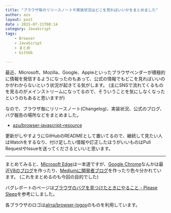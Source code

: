 ```yaml
---
title: "ブラウザ毎のリリースノートや実装状況はどこを見ればいいかをまとめました"
author: azu
layout: post
date : 2015-07-21T08:14
category: JavaScript
tags:
    - Browser
    - JavaScript
    - まとめ
    - GithUb

---
```


最近、Microsoft、Mozilla、Google、Appleといったブラウザベンダーが積極的に情報を発信するようになったのもあって、公式の情報でもどこを見ればいいのかがわからないという状況が起きてる気がします。
(主にSNSで流れてくるものを見るのがメインストリームになってるので、そういうことを気にしなくなったというのもあると思いますが)

なので、ブラウザ毎にリリースノート(Changelog)、実装状況、公式のブログ、バグ報告の場所などをまとめました。

- [azu/browser-javascript-resource](https://github.com/azu/browser-javascript-resource "azu/browser-javascript-resource")

更新がしやすようにGitHubのREADMEとして置いてるので、継続して見たい人はWatchをするなり、付け足したい情報や訂正したほうがいいものはPull RequestやIssueを送ってくださるといいと思います。

----

まとめてみると、[Microsoft Edge](https://github.com/azu/browser-javascript-resource#microsoft-edge "Microsoft Edge")は一本道ですが、[Google Chrome](https://github.com/azu/browser-javascript-resource#google-chrome "Google Chrome")なんかは最近[V8のブログ](http://v8project.blogspot.jp/ "V8")を作ったり、[Mediumに開発者ブログ](https://medium.com/google-developers)を作ったり色々分かれています。
(これをまとめるのも今回の目的でした)

バグレポートのページは[ブラウザのバグを見つけたときにやること - Please Sleep](http://please-sleep.cou929.nu/how-to-report-bugs-of-browser.html "ブラウザのバグを見つけたときにやること - Please Sleep")を参考にしました。

各ブラウザのロゴは[alrra/browser-logos](https://github.com/alrra/browser-logos "alrra/browser-logos")のものを利用しています。
